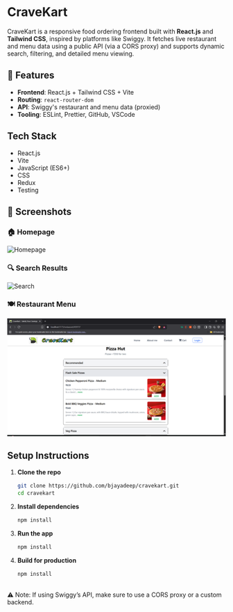 # CraveKart

CraveKart is a responsive food ordering frontend built with **React.js** and **Tailwind CSS**, inspired by platforms like Swiggy. It fetches live restaurant and menu data using a public API (via a CORS proxy) and supports dynamic search, filtering, and detailed menu viewing.

## 🚀 Features

- **Frontend**: React.js + Tailwind CSS + Vite
- **Routing**: `react-router-dom`
- **API**: Swiggy's restaurant and menu data (proxied)
- **Tooling**: ESLint, Prettier, GitHub, VSCode


##  Tech Stack
- React.js
- Vite
- JavaScript (ES6+)
- CSS
- Redux
- Testing

## 📸 Screenshots

### 🏠 Homepage
![Homepage](./screenshots/homepage.png)

### 🔍 Search Results
![Search](./screenshots/search-results.png)

### 🍽️ Restaurant Menu
![Menu](./screenshots/menu.png)

## Setup Instructions

1. **Clone the repo**
   ```bash
   git clone https://github.com/bjayadeep/cravekart.git
   cd cravekart
2. **Install dependencies**
   ```bash
   npm install
3. **Run the app**
   ```bash
   npm install
4. **Build for production**
   ```bash
   npm install
  
⚠️ Note: If using Swiggy’s API, make sure to use a CORS proxy or a custom backend.








   
          
    
